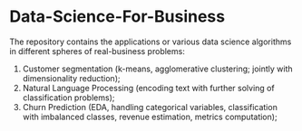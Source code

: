 # Data-Science-For-Business
The repository contains the applications or various data science algorithms in different spheres of real-business problems:
1) Customer segmentation (k-means, agglomerative clustering; jointly with dimensionality reduction);
2) Natural Language Processing (encoding text with further solving of classification problems);
3) Churn Prediction (EDA, handling categorical variables, classification with imbalanced classes, revenue estimation, metrics computation);
